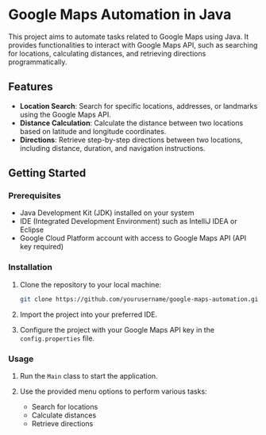 # Google Maps Automation in Java

This project aims to automate tasks related to Google Maps using Java. It provides functionalities to interact with Google Maps API, such as searching for locations, calculating distances, and retrieving directions programmatically.

## Features

* **Location Search**: Search for specific locations, addresses, or landmarks using the Google Maps API.
* **Distance Calculation**: Calculate the distance between two locations based on latitude and longitude coordinates.
* **Directions**: Retrieve step-by-step directions between two locations, including distance, duration, and navigation instructions.

## Getting Started

### Prerequisites

* Java Development Kit (JDK) installed on your system
* IDE (Integrated Development Environment) such as IntelliJ IDEA or Eclipse
* Google Cloud Platform account with access to Google Maps API (API key required)

### Installation

1. Clone the repository to your local machine:

    ```bash
    git clone https://github.com/yourusername/google-maps-automation.git
    ```

2. Import the project into your preferred IDE.

3. Configure the project with your Google Maps API key in the `config.properties` file.

### Usage

1. Run the `Main` class to start the application.

2. Use the provided menu options to perform various tasks:
   
   * Search for locations
   * Calculate distances
   * Retrieve directions

